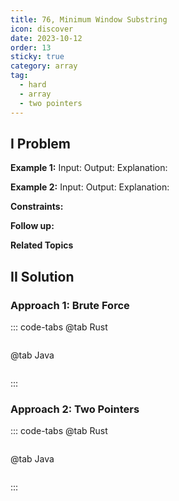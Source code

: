 ```yaml
---
title: 76, Minimum Window Substring
icon: discover
date: 2023-10-12
order: 13
sticky: true
category: array
tag: 
  - hard
  - array
  - two pointers
---
```


## I Problem


**Example 1:**
Input:
Output:
Explanation:

**Example 2:**
Input:
Output:
Explanation:

**Constraints:**

**Follow up:**

**Related Topics**


## II Solution
### Approach 1: Brute Force
::: code-tabs
@tab Rust
```rust
```

@tab Java
```java
```
:::

### Approach 2: Two Pointers
::: code-tabs
@tab Rust
```rust
```

@tab Java
```java
```
:::